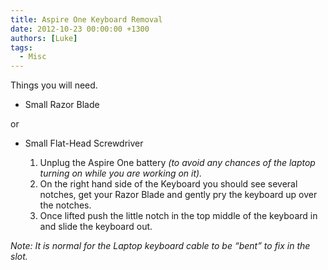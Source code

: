 ```yaml
---
title: Aspire One Keyboard Removal
date: 2012-10-23 00:00:00 +1300
authors: [Luke]
tags:
  - Misc
---
```

Things you will need.

* Small Razor Blade

or

* Small Flat-Head Screwdriver

  1. Unplug the Aspire One battery _(to avoid any chances of the laptop turning on while you are working on it)._
  2. On the right hand side of the Keyboard you should see several notches, get your Razor Blade and gently pry the keyboard up over the notches.
  3. Once lifted push the little notch in the top middle of the keyboard in and slide the keyboard out.

_Note: It is normal for the Laptop keyboard cable to be “bent” to fix in the slot._
